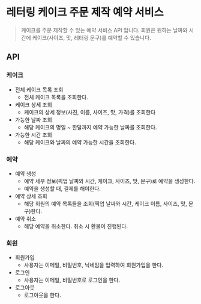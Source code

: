 # 레터링 케이크 주문 제작 예약 서비스 
> 케이크를 주문 제작할 수 있는 예약 서비스 API 입니다.
> 회원은 원하는 날짜와 시간에 케이크(사이즈, 맛, 레터링 문구)를 예약할 수 있습니다.

## API
### 케이크
- 전체 케이크 목록 조회
  - 전체 케이크 목록을 조회한다.
- 케이크 상세 조회
  - 케이크의 상세 정보(사진, 이름, 사이즈, 맛, 가격)를 조회한다
- 가능한 날짜 조회
  - 해당 케이크의 명일 ~ 한달까지 예약 가능한 날짜를 조회한다. 
- 가능한 시간 조회
  - 해당 케이크와 날짜의 예약 가능한 시간을 조회한다.

### 예약
- 예약 생성
  - 예약 세부 정보(픽업 날짜와 시간, 케이크, 사이즈, 맛, 문구)로 예약을 생성한다.
  - 예약을 생성할 때, 결제를 해야한다.
- 예약 상세 조회
  - 해당 회원의 예약 목록들을 조회(픽업 날짜와 시간, 케이크 이름, 사이즈, 맛, 문구)한다.
- 예약 취소
  - 해당 예약을 취소한다. 취소 시 환불이 진행된다.

### 회원
- 회원가입
  - 사용자는 이메일, 비밀번호, 닉네임을 입력하여 회원가입을 한다.
- 로그인
  - 사용자는 이메일, 비밀번호로 로그인을 한다.
- 로그아웃
  - 로그아웃을 한다.